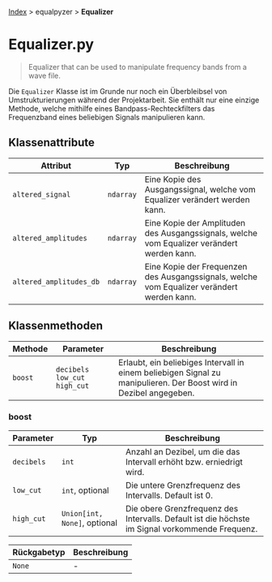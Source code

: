 [Index](../../index.md) > equalpyzer > **Equalizer**

# Equalizer.py

> Equalizer that can be used to manipulate frequency bands from a wave file.

Die `Equalizer` Klasse ist im Grunde nur noch ein Überbleibsel von Umstrukturierungen während der Projektarbeit. Sie
enthält nur eine einzige Methode, welche mithilfe eines Bandpass-Rechteckfilters das Frequenzband eines beliebigen Signals
manipulieren kann.

## Klassenattribute

| Attribut | Typ | Beschreibung |
| ------ | ------ | ------ |
| `altered_signal` | `ndarray` | Eine Kopie des Ausgangssignal, welche vom Equalizer verändert werden kann. |
| `altered_amplitudes` | `ndarray` | Eine Kopie der Amplituden des Ausgangssignals, welche vom Equalizer verändert werden kann. |
| `altered_amplitudes_db` | `ndarray` | Eine Kopie der Frequenzen des Ausgangssignals, welche vom Equalizer verändert werden kann. |

## Klassenmethoden

| Methode | Parameter | Beschreibung |
| ------ | ------ | ------ |
| `boost` | `decibels` `low_cut` `high_cut` | Erlaubt, ein beliebiges Intervall in einem beliebigen Signal zu manipulieren. Der Boost wird in Dezibel angegeben. |

### boost

| Parameter | Typ | Beschreibung |
| ------ | ------ | ------ |
| `decibels` | `int` | Anzahl an Dezibel, um die das Intervall erhöht bzw. erniedrigt wird. |
| `low_cut` | `int`, optional | Die untere Grenzfrequenz des Intervalls. Default ist 0. |
| `high_cut` | `Union[int, None]`, optional | Die obere Grenzfrequenz des Intervalls. Default ist die höchste im Signal vorkommende Frequenz. |

| Rückgabetyp | Beschreibung |
| ------ | ------ |
| `None` | - |

